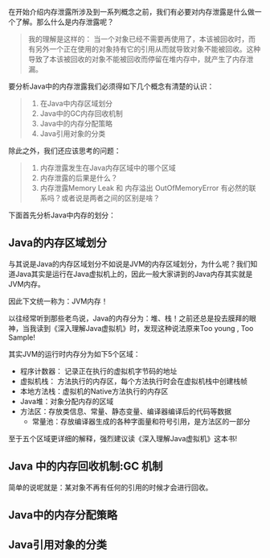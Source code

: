在开始介绍内存泄露所涉及到一系列概念之前，我们有必要对内存泄露是什么做一个了解。那么什么是内存泄露呢？

> 我的理解是这样的： 当一个对象已经不需要再使用了，本该被回收时，而有另外一个正在使用的对象持有它的引用从而就导致对象不能被回收。这种导致了本该被回收的对象不能被回收而停留在堆内存中，就产生了内存泄漏。

要分析Java中的内存泄露我们必须得如下几个概念有清楚的认识：

> 1. 在Java中内存区域划分
> 2. Java中的GC内存回收机制
> 3. Java中的内存分配策略
> 4. Java引用对象的分类

除此之外，我们还应该思考的问题：

> 1. 内存泄露发生在Java内存区域中的哪个区域
> 2. 内存泄露的后果是什么？
> 3. 内存泄露Memory Leak 和 内存溢出 OutOfMemoryError 有必然的联系吗？或者说是两者之间的区别是啥？


下面首先分析Java中内存的划分：

## Java的内存区域划分

与其说是Java的内存区域划分不如说是JVM的内存区域划分，为什么呢？我们知道Java其实是运行在Java虚拟机上的，因此一般大家讲到的Java内存其实就是JVM内存。

因此下文统一称为：JVM内存！

以往经常听到那些老鸟说，Java的内存分为：堆、栈！之前还总是投去膜拜的眼神，当我读到《深入理解Java虚拟机》时，发现这种说法原来Too young , Too Sample!

其实JVM的运行时内存分为如下5个区域：

* 程序计数器： 记录正在执行的虚拟机字节码的地址
* 虚拟机栈： 方法执行的内存区，每个方法执行时会在虚拟机栈中创建栈帧
* 本地方法栈：虚拟机的Native方法执行的内存区
* Java堆：对象分配内存的区域
* 方法区：存放类信息、常量、静态变量、编译器编译后的代码等数据
	* 常量池：存放编译器生成的各种字面量和符号引用，是方法区的一部分


至于五个区域更详细的解释，强烈建议读《深入理解Java虚拟机》这本书!

## Java 中的内存回收机制:GC 机制

简单的说呢就是：某对象不再有任何的引用的时候才会进行回收。

## Java中的内存分配策略

## Java引用对象的分类






